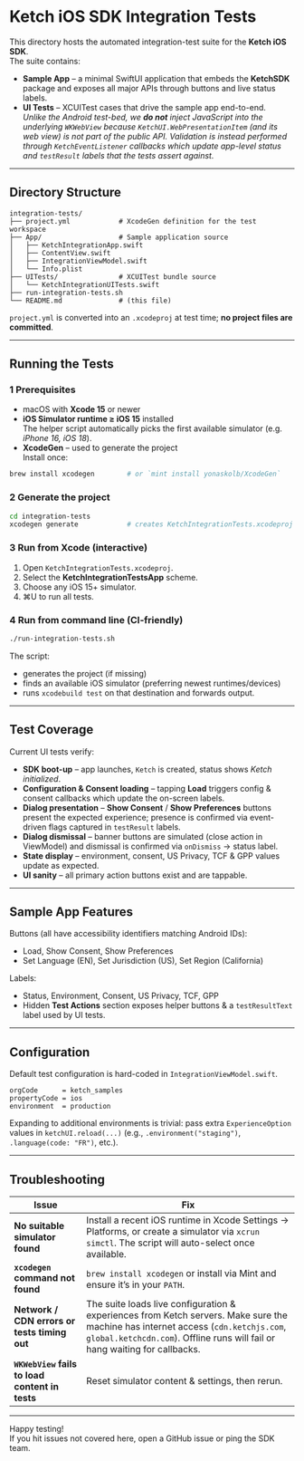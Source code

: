 # Ketch iOS SDK Integration Tests

This directory hosts the automated integration-test suite for the **Ketch iOS SDK**.  
The suite contains:

* **Sample App** – a minimal SwiftUI application that embeds the **KetchSDK** package and exposes all major APIs through buttons and live status labels.  
* **UI Tests** – XCUITest cases that drive the sample app end-to-end.  
  *Unlike the Android test-bed, we **do not** inject JavaScript into the underlying `WKWebView` because `KetchUI.WebPresentationItem` (and its web view) is not part of the public API.  Validation is instead performed through `KetchEventListener` callbacks which update app-level status and `testResult` labels that the tests assert against.*

---

## Directory Structure

```
integration-tests/
├── project.yml            # XcodeGen definition for the test workspace
├── App/                   # Sample application source
│   ├── KetchIntegrationApp.swift
│   ├── ContentView.swift
│   ├── IntegrationViewModel.swift
│   └── Info.plist
├── UITests/               # XCUITest bundle source
│   └── KetchIntegrationUITests.swift
├── run-integration-tests.sh
└── README.md              # (this file)
```

`project.yml` is converted into an `.xcodeproj` at test time; **no project files are committed**.

---

## Running the Tests

### 1  Prerequisites

* macOS with **Xcode 15** or newer
* **iOS Simulator runtime ≥ iOS 15** installed  
  The helper script automatically picks the first available simulator (e.g. *iPhone 16, iOS 18*).
* **XcodeGen** – used to generate the project  
  Install once:

```bash
brew install xcodegen        # or `mint install yonaskolb/XcodeGen`
```

### 2  Generate the project

```bash
cd integration-tests
xcodegen generate            # creates KetchIntegrationTests.xcodeproj
```

### 3  Run from Xcode (interactive)

1. Open `KetchIntegrationTests.xcodeproj`.
2. Select the **KetchIntegrationTestsApp** scheme.
3. Choose any iOS 15+ simulator.
4. ⌘U to run all tests.

### 4  Run from command line (CI-friendly)

```bash
./run-integration-tests.sh
```

The script:
* generates the project (if missing)
* finds an available iOS simulator (preferring newest runtimes/devices)
* runs `xcodebuild test` on that destination and forwards output.

---

## Test Coverage

Current UI tests verify:

* **SDK boot-up** – app launches, `Ketch` is created, status shows *Ketch initialized*.
* **Configuration & Consent loading** – tapping **Load** triggers config & consent callbacks which update the on-screen labels.
* **Dialog presentation** – **Show Consent** / **Show Preferences** buttons present the expected experience; presence is confirmed via event-driven flags captured in `testResult` labels.
* **Dialog dismissal** – banner buttons are simulated (close action in ViewModel) and dismissal is confirmed via `onDismiss` → status label.
* **State display** – environment, consent, US Privacy, TCF & GPP values update as expected.
* **UI sanity** – all primary action buttons exist and are tappable.

---

## Sample App Features

Buttons (all have accessibility identifiers matching Android IDs):

* Load, Show Consent, Show Preferences  
* Set Language (EN), Set Jurisdiction (US), Set Region (California)

Labels:

* Status, Environment, Consent, US Privacy, TCF, GPP  
* Hidden **Test Actions** section exposes helper buttons & a `testResultText` label used by UI tests.

---

## Configuration

Default test configuration is hard-coded in `IntegrationViewModel.swift`.

```
orgCode      = ketch_samples
propertyCode = ios
environment  = production
```

Expanding to additional environments is trivial: pass extra `ExperienceOption` values in `ketchUI.reload(...)` (e.g., `.environment("staging")`, `.language(code: "FR")`, etc.).

---

## Troubleshooting

| Issue | Fix |
|-------|-----|
| **No suitable simulator found** | Install a recent iOS runtime in Xcode Settings → Platforms, or create a simulator via `xcrun simctl`. The script will auto-select once available. |
| **`xcodegen` command not found** | `brew install xcodegen` or install via Mint and ensure it’s in your `PATH`. |
| **Network / CDN errors or tests timing out** | The suite loads live configuration & experiences from Ketch servers. Make sure the machine has internet access (`cdn.ketchjs.com`, `global.ketchcdn.com`). Offline runs will fail or hang waiting for callbacks. |
| **`WKWebView` fails to load content in tests** | Reset simulator content & settings, then rerun. |

---

Happy testing!  
If you hit issues not covered here, open a GitHub issue or ping the SDK team.  

